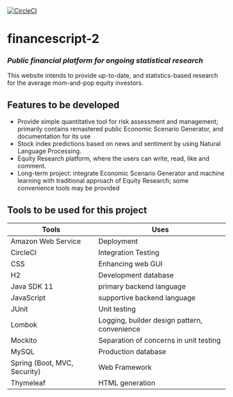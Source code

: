 [![CircleCI](https://circleci.com/gh/hochanFS/financescript-2.svg?style=svg)](https://circleci.com/gh/hochanFS/financescript-2)

# financescript-2
### *Public financial platform for ongoing statistical research*
This website intends to provide up-to-date, and statistics-based research for the average mom-and-pop equity investors.

## Features to be developed
* Provide simple quantitative tool for risk assessment and management; primarily contains remastered public Economic Scenario Generator, and documentation for its use
* Stock index predictions based on news and sentiment by using Natural Language Processing. 
* Equity Research platform, where the users can write, read, like and comment.
* Long-term project: integrate Economic Scenario Generator and machine learning with traditional approach of Equity Research; some convenience tools may be provided

## Tools to be used for this project
Tools | Uses
------------ | -------------
Amazon Web Service | Deployment
CircleCI | Integration Testing
CSS | Enhancing web GUI
H2 | Development database
Java SDK 11 | primary backend language
JavaScript | supportive backend language
JUnit | Unit testing
Lombok | Logging, builder design pattern, convenience
Mockito | Separation of concerns in unit testing
MySQL | Production database
Spring (Boot, MVC, Security) | Web Framework
Thymeleaf | HTML generation
